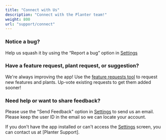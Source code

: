 ```yaml
---
title: "Connect with Us"
description: "Connect with the Planter team!"
weight: 800
url: "support/connect"
---
```


### Notice a bug?
Help us squash it by using the “Report a bug” option in [Settings](https://planter.garden/settings)

### Have a feature request, plant request, or suggestion?
We're always improving the app! Use the <a href="https://planter.garden/requests">feature requests tool</a> to request new features and plants. Up-vote existing requests to get them added sooner!

### Need help or want to share feedback?
Please use the "Send Feedback" option in [Settings](https://planter.garden/settings) to send us an
email. Please keep the user ID in the email so we can locate your account.

If you don't have the app installed or can't access the [Settings](https://planter.garden/settings) screen, you can contact us at
[Planter Support].
